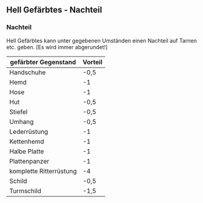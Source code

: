 ## Hell Gefärbtes - Nachteil

### Nachteil

Hell Gefärbtes kann unter gegebenen Umständen einen Nachteil auf Tarnen etc. geben.
[Es wird immer abgerundet!]

| gefärbter Gegenstand | Vorteil |
| ---------------------- | ------- |
| Handschuhe | -0,5 |
| Hemd | -1 |
| Hose | -1 |
| Hut | -0,5 |
| Stiefel	| -0,5 |
| Umhang | -0,5 |
| Lederrüstung | -1 |
| Kettenhemd | -1 |
| Halbe Platte |-1 |
| Plattenpanzer | -1 |
| komplette Ritterrüstung | -4 |
| Schild | -0,5 |
| Turmschild | -1,5 |
